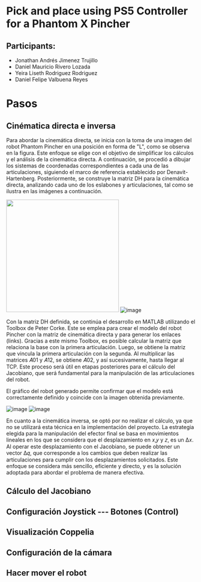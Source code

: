 # Pick and place using PS5 Controller for a Phantom X Pincher
## Participants:
- Jonathan Andrés Jimenez Trujillo
- Daniel Mauricio Rivero Lozada
- Yeira Liseth Rodriguez Rodriguez
- Daniel Felipe Valbuena Reyes

# Pasos

## Cinématica directa e inversa
Para abordar la cinemática directa, se inicia con la toma de una imagen del robot Phantom Pincher en una posición en forma de "L", como se observa en la figura. Este enfoque se elige con el objetivo de simplificar los cálculos y el análisis de la cinemática directa. A continuación, se procedió a dibujar los sistemas de coordenadas correspondientes a cada una de las articulaciones, siguiendo el marco de referencia establecido por Denavit-Hartenberg. Posteriormente, se construye la matriz DH para la cinemática directa, analizando cada uno de los eslabones y articulaciones, tal como se ilustra en las imágenes a continuación.

<img src="https://github.com/user-attachments/assets/6cbf92c4-93fd-450c-b00a-3b559d2b2505" width="300"/> ![image](https://github.com/user-attachments/assets/2d960813-d51e-4f69-ba6a-51efc1af2328)

Con la matriz DH definida, se continúa el desarrollo en MATLAB utilizando el Toolbox de Peter Corke. Este se emplea para crear el modelo del robot Pincher con la matriz de cinemática directa y para generar los enlaces (links). Gracias a este mismo Toolbox, es posible calcular la matriz que relaciona la base con la primera articulación. Luego, se obtiene la matriz que vincula la primera articulación con la segunda. Al multiplicar las matrices 𝐴01 y 𝐴12, se obtiene 𝐴02, y así sucesivamente, hasta llegar al TCP. Este proceso será útil en etapas posteriores para el cálculo del Jacobiano, que será fundamental para la manipulación de las articulaciones del robot.

El gráfico del robot generado permite confirmar que el modelo está correctamente definido y coincide con la imagen obtenida previamente.

![image](https://github.com/user-attachments/assets/3f20b5a6-bd70-4beb-a13a-f27a63d80870) ![image](https://github.com/user-attachments/assets/9ed7f17d-e433-48a7-ac6d-42354f548d64)

En cuanto a la cinemática inversa, se optó por no realizar el cálculo, ya que no se utilizará esta técnica en la implementación del proyecto. La estrategia elegida para la manipulación del efector final se basa en movimientos lineales en los que se considera que el desplazamiento en 𝑥,𝑦 y 𝑧, es un Δ𝑥. Al operar este desplazamiento con el Jacobiano, se puede obtener un vector Δ𝑞, que corresponde a los cambios que deben realizar las articulaciones para cumplir con los desplazamientos solicitados. Este enfoque se considera más sencillo, eficiente y directo, y es la solución adoptada para abordar el problema de manera efectiva.

## Cálculo del Jacobiano




## Configuración Joystick --- Botones (Control)

## Visualización Coppelia

## Configuración de la cámara
## Hacer mover el robot
